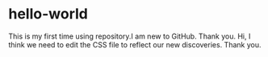 # hello-world
This is my first time using repository.I am new to GitHub. Thank you.
Hi, 
I think we need to edit the CSS file to reflect our new discoveries. Thank you.

